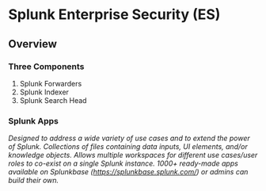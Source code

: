
# Splunk Enterprise Security (ES)

Overview
---------

### Three Components

1. Splunk Forwarders
2. Splunk Indexer
3. Splunk Search Head

### Splunk Apps

*Designed to address a wide variety of use cases and to extend the power of Splunk. Collections of files containing data inputs, UI elements, and/or knowledge objects. Allows multiple workspaces for different use cases/user roles to co-exist on a single Splunk instance. 1000+ ready-made apps available on Splunkbase (https://splunkbase.splunk.com/) or admins can build their own.*
